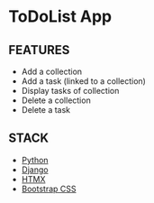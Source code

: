 # ToDoList App

## FEATURES

- Add a collection
- Add a task (linked to a collection)
- Display tasks of collection
- Delete a collection
- Delete a task

## STACK

- [Python](https://www.python.org/)
- [Django](https://www.djangoproject.com/)
- [HTMX](https://htmx.org/)
- [Bootstrap CSS](https://getbootstrap.com/)

